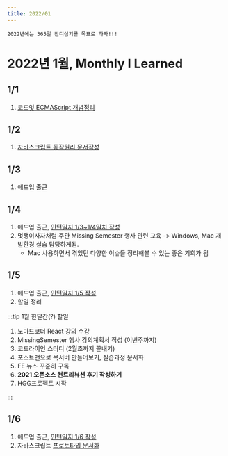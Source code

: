 ```yaml
---
title: 2022/01
---
```


`2022년에는 365일 잔디심기를 목표로 하자!!!`

# 2022년 1월, Monthly I Learned

## 1/1

1. [코드잇 ECMAScript 개념정리](../javascript/ecma.md)

## 1/2

1. [자바스크립트 동작원리 문서작성](../javascript/jsOperation.md)

## 1/3

1. 애드업 출근

## 1/4

1. 애드업 출근, [인턴일지 1/3~1/4일치 작성](../grow/work.md#220103)
2. 멋쟁이사자처럼 주관 Missing Semester 행사 관련 교육 -> Windows, Mac 개발환경 실습 담당하게됨.
   - Mac 사용하면서 겪었던 다양한 이슈들 정리해볼 수 있는 좋은 기회가 됨

## 1/5

1. 애드업 출근, [인턴일지 1/5 작성](../grow/work.md#220105)
2. 할일 정리

:::tip 1월 한달간(?) 할일

1. 노마드코더 React 강의 수강
2. MissingSemester 행사 강의계획서 작성 (이번주까지)
3. 코드라이언 스터디 (2월초까지 끝내기)
4. 포스트맨으로 목서버 만들어보기, 실습과정 문서화
5. FE 뉴스 꾸준히 구독
6. **2021 오픈소스 컨트리뷰션 후기 작성하기**
7. HGG프로젝트 시작

:::

## 1/6

1. 애드업 출근, [인턴일지 1/6 작성](../grow/work.md#220106)
2. 자바스크립트 [프로토타입 문서화](../javascript/prototype.md)
